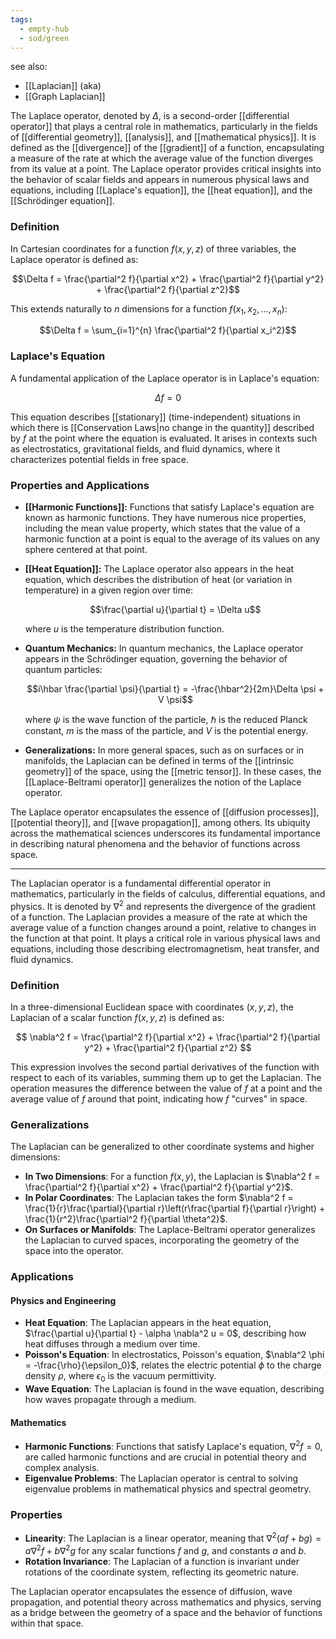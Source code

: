 ```yaml
---
tags:
  - empty-hub
  - sod/green
---
```


see also:
- [[Laplacian]] (aka)
- [[Graph Laplacian]]

The Laplace operator, denoted by $\Delta$, is a second-order [[differential operator]] that plays a central role in mathematics, particularly in the fields of [[differential geometry]], [[analysis]], and [[mathematical physics]]. It is defined as the [[divergence]] of the [[gradient]] of a function, encapsulating a measure of the rate at which the average value of the function diverges from its value at a point. The Laplace operator provides critical insights into the behavior of scalar fields and appears in numerous physical laws and equations, including [[Laplace's equation]], the [[heat equation]], and the [[Schrödinger equation]].

### Definition

In Cartesian coordinates for a function $f(x, y, z)$ of three variables, the Laplace operator is defined as:

$$\Delta f = \frac{\partial^2 f}{\partial x^2} + \frac{\partial^2 f}{\partial y^2} + \frac{\partial^2 f}{\partial z^2}$$

This extends naturally to $n$ dimensions for a function $f(x_1, x_2, ..., x_n)$:

$$\Delta f = \sum_{i=1}^{n} \frac{\partial^2 f}{\partial x_i^2}$$

### Laplace's Equation

A fundamental application of the Laplace operator is in Laplace's equation:

$$\Delta f = 0$$

This equation describes [[stationary]] (time-independent) situations in which there is [[Conservation Laws|no change in the quantity]] described by $f$ at the point where the equation is evaluated. It arises in contexts such as electrostatics, gravitational fields, and fluid dynamics, where it characterizes potential fields in free space.

### Properties and Applications

- **[[Harmonic Functions]]:** Functions that satisfy Laplace's equation are known as harmonic functions. They have numerous nice properties, including the mean value property, which states that the value of a harmonic function at a point is equal to the average of its values on any sphere centered at that point.

- **[[Heat Equation]]:** The Laplace operator also appears in the heat equation, which describes the distribution of heat (or variation in temperature) in a given region over time:

  $$\frac{\partial u}{\partial t} = \Delta u$$

  where $u$ is the temperature distribution function.

- **Quantum Mechanics:** In quantum mechanics, the Laplace operator appears in the Schrödinger equation, governing the behavior of quantum particles:

  $$i\hbar \frac{\partial \psi}{\partial t} = -\frac{\hbar^2}{2m}\Delta \psi + V \psi$$

  where $\psi$ is the wave function of the particle, $\hbar$ is the reduced Planck constant, $m$ is the mass of the particle, and $V$ is the potential energy.

- **Generalizations:** In more general spaces, such as on surfaces or in manifolds, the Laplacian can be defined in terms of the [[intrinsic geometry]] of the space, using the [[metric tensor]]. In these cases, the [[Laplace-Beltrami operator]] generalizes the notion of the Laplace operator.

The Laplace operator encapsulates the essence of [[diffusion processes]], [[potential theory]], and [[wave propagation]], among others. Its ubiquity across the mathematical sciences underscores its fundamental importance in describing natural phenomena and the behavior of functions across space.

---

The Laplacian operator is a fundamental differential operator in mathematics, particularly in the fields of calculus, differential equations, and physics. It is denoted by $\nabla^2$ and represents the divergence of the gradient of a function. The Laplacian provides a measure of the rate at which the average value of a function changes around a point, relative to changes in the function at that point. It plays a critical role in various physical laws and equations, including those describing electromagnetism, heat transfer, and fluid dynamics.

### Definition

In a three-dimensional Euclidean space with coordinates $(x, y, z)$, the Laplacian of a scalar function $f(x, y, z)$ is defined as:

$$
\nabla^2 f = \frac{\partial^2 f}{\partial x^2} + \frac{\partial^2 f}{\partial y^2} + \frac{\partial^2 f}{\partial z^2}
$$

This expression involves the second partial derivatives of the function with respect to each of its variables, summing them up to get the Laplacian. The operation measures the difference between the value of $f$ at a point and the average value of $f$ around that point, indicating how $f$ "curves" in space.

### Generalizations

The Laplacian can be generalized to other coordinate systems and higher dimensions:

- **In Two Dimensions**: For a function $f(x, y)$, the Laplacian is $\nabla^2 f = \frac{\partial^2 f}{\partial x^2} + \frac{\partial^2 f}{\partial y^2}$.
- **In Polar Coordinates**: The Laplacian takes the form $\nabla^2 f = \frac{1}{r}\frac{\partial}{\partial r}\left(r\frac{\partial f}{\partial r}\right) + \frac{1}{r^2}\frac{\partial^2 f}{\partial \theta^2}$.
- **On Surfaces or Manifolds**: The Laplace-Beltrami operator generalizes the Laplacian to curved spaces, incorporating the geometry of the space into the operator.

### Applications

#### Physics and Engineering

- **Heat Equation**: The Laplacian appears in the heat equation, $\frac{\partial u}{\partial t} - \alpha \nabla^2 u = 0$, describing how heat diffuses through a medium over time.
- **Poisson's Equation**: In electrostatics, Poisson's equation, $\nabla^2 \phi = -\frac{\rho}{\epsilon_0}$, relates the electric potential $\phi$ to the charge density $\rho$, where $\epsilon_0$ is the vacuum permittivity.
- **Wave Equation**: The Laplacian is found in the wave equation, describing how waves propagate through a medium.

#### Mathematics

- **Harmonic Functions**: Functions that satisfy Laplace's equation, $\nabla^2 f = 0$, are called harmonic functions and are crucial in potential theory and complex analysis.
- **Eigenvalue Problems**: The Laplacian operator is central to solving eigenvalue problems in mathematical physics and spectral geometry.

### Properties

- **Linearity**: The Laplacian is a linear operator, meaning that $\nabla^2 (af + bg) = a\nabla^2 f + b\nabla^2 g$ for any scalar functions $f$ and $g$, and constants $a$ and $b$.
- **Rotation Invariance**: The Laplacian of a function is invariant under rotations of the coordinate system, reflecting its geometric nature.

The Laplacian operator encapsulates the essence of diffusion, wave propagation, and potential theory across mathematics and physics, serving as a bridge between the geometry of a space and the behavior of functions within that space.